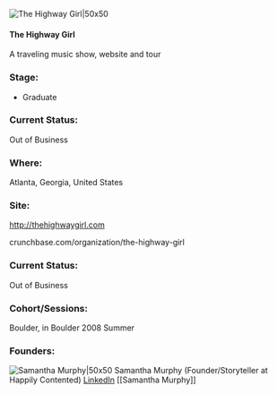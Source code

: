 

![The Highway Girl|50x50](https://apimg.techstars.com/connect/images/image_files/5359/5e99/a9f4/89a6/2900/0006/original/THG.jpg)

#### The Highway Girl
A traveling music show, website and tour

### Stage: 
 - Graduate 

### Current Status: 
Out of Business

### Where:
Atlanta, Georgia, United States

### Site:
http://thehighwaygirl.com



crunchbase.com/organization/the-highway-girl

### Current Status: 
Out of Business

### Cohort/Sessions: 
Boulder, in Boulder 2008 Summer

### Founders: 

![Samantha Murphy|50x50](https://apimg.techstars.com/connect/images/image_files/5cbd56f5a36c110f290001b7/original/CV_Photo_Web.jpg) Samantha Murphy (Founder/Storyteller at Happily Contented) [LinkedIn](https://linkedin.com/in/samanthamurphy) [[Samantha Murphy]]


